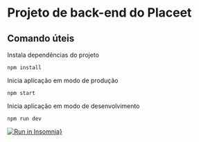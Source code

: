 # Projeto de back-end do Placeet

## Comando úteis

Instala dependências do projeto

    npm install

Inicia aplicação em modo de produção

    npm start

Inicia aplicação em modo de desenvolvimento

    npm run dev

[![Run in Insomnia}](https://insomnia.rest/images/run.svg)](https://insomnia.rest/run/?label=Placeet&uri=https%3A%2F%2Fgitlab.com%2Fplaceet%2Fplaceet-backend%2F-%2Fraw%2Fdevelop%2Fapi-doc.json)